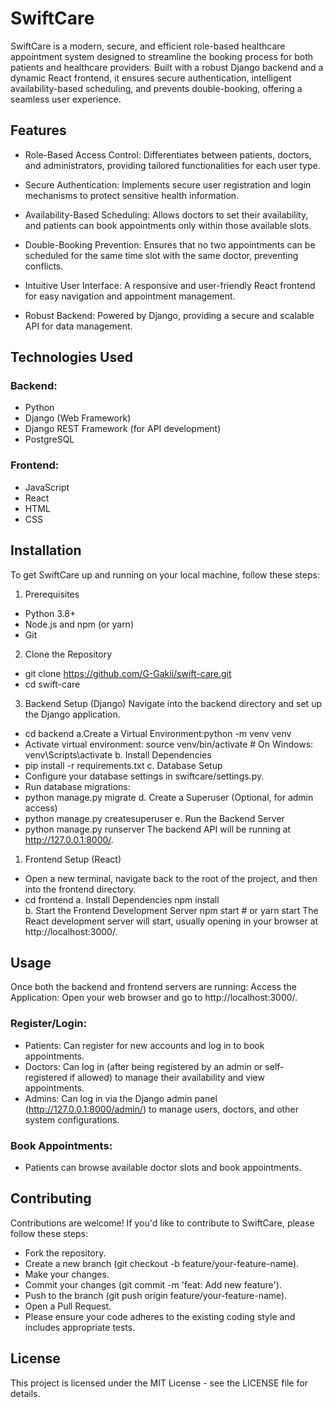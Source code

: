# SwiftCare

SwiftCare is a modern, secure, and efficient role-based healthcare appointment system designed to streamline the booking process for both patients and healthcare providers. Built with a robust Django backend and a dynamic React frontend, it ensures secure authentication, intelligent availability-based scheduling, and prevents double-booking, offering a seamless user experience.

## Features

- Role-Based Access Control: Differentiates between patients, doctors, and administrators, providing tailored functionalities for each user type.

- Secure Authentication: Implements secure user registration and login mechanisms to protect sensitive health information.

- Availability-Based Scheduling: Allows doctors to set their availability, and patients can book appointments only within those available slots.

- Double-Booking Prevention: Ensures that no two appointments can be scheduled for the same time slot with the same doctor, preventing conflicts.

- Intuitive User Interface: A responsive and user-friendly React frontend for easy navigation and appointment management.

- Robust Backend: Powered by Django, providing a secure and scalable API for data management.

## Technologies Used

### Backend:

- Python
- Django (Web Framework)
- Django REST Framework (for API development)
- PostgreSQL

### Frontend:

- JavaScript
- React
- HTML
- CSS

## Installation

To get SwiftCare up and running on your local machine, follow these steps:

1. Prerequisites

- Python 3.8+
- Node.js and npm (or yarn)
- Git

2. Clone the Repository

- git clone https://github.com/G-Gakii/swift-care.git
- cd swift-care

3. Backend Setup (Django)
   Navigate into the backend directory and set up the Django application.

- cd backend
  a.Create a Virtual Environment:python -m venv venv
- Activate virtual environment: source venv/bin/activate # On Windows: venv\Scripts\activate
  b. Install Dependencies
- pip install -r requirements.txt
  c. Database Setup
- Configure your database settings in swiftcare/settings.py.
- Run database migrations:
- python manage.py migrate
  d. Create a Superuser (Optional, for admin access)
- python manage.py createsuperuser
  e. Run the Backend Server
- python manage.py runserver
  The backend API will be running at http://127.0.0.1:8000/.

1. Frontend Setup (React)

- Open a new terminal, navigate back to the root of the project, and then into the frontend directory.
- cd frontend
  a. Install Dependencies
  npm install  
  b. Start the Frontend Development Server
  npm start # or yarn start
  The React development server will start, usually opening in your browser at http://localhost:3000/.

## Usage

Once both the backend and frontend servers are running:
Access the Application: Open your web browser and go to http://localhost:3000/.

### Register/Login:

- Patients: Can register for new accounts and log in to book appointments.
- Doctors: Can log in (after being registered by an admin or self-registered if allowed) to manage their availability and view appointments.
- Admins: Can log in via the Django admin panel (http://127.0.0.1:8000/admin/) to manage users, doctors, and other system configurations.

### Book Appointments:

- Patients can browse available doctor slots and book appointments.

## Contributing

Contributions are welcome! If you'd like to contribute to SwiftCare, please follow these steps:

- Fork the repository.
- Create a new branch (git checkout -b feature/your-feature-name).
- Make your changes.
- Commit your changes (git commit -m 'feat: Add new feature').
- Push to the branch (git push origin feature/your-feature-name).
- Open a Pull Request.
- Please ensure your code adheres to the existing coding style and includes appropriate tests.

## License

This project is licensed under the MIT License - see the LICENSE file for details.
